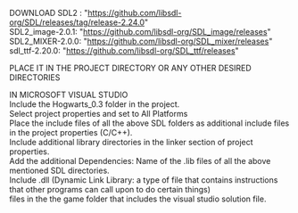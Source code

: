 DOWNLOAD 
SDL2 : "https://github.com/libsdl-org/SDL/releases/tag/release-2.24.0"   
SDL2_image-2.0.1: "https://github.com/libsdl-org/SDL_image/releases"  
SDL2_MIXER-2.0.0: "https://github.com/libsdl-org/SDL_mixer/releases"  
sdl_ttf-2.20.0: "https://github.com/libsdl-org/SDL_ttf/releases"  

PLACE IT IN THE PROJECT DIRECTORY OR ANY OTHER DESIRED DIRECTORIES 

IN MICROSOFT VISUAL STUDIO  
  Include the Hogwarts_0.3 folder in the project.  
  Select project properties and set to All Platforms   
  Place the include files of all the above SDL folders as additional include files in the project properties (C/C++).    
  Include additional library directories in the linker section of project properties.  
  Add the additional Dependencies: Name of the .lib files of all the above mentioned SDL directories.  
  Include .dll (Dynamic Link Library: a type of file that contains instructions that other programs can call upon to do certain things)  
    files in the the game folder that includes the visual studio solution file.  
